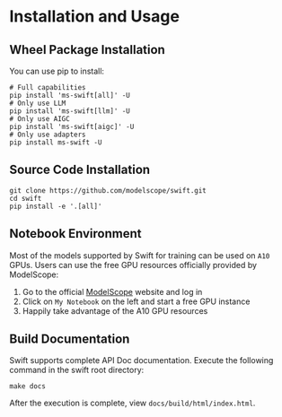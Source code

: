 # Installation and Usage

## Wheel Package Installation

You can use pip to install:

```shell
# Full capabilities
pip install 'ms-swift[all]' -U
# Only use LLM
pip install 'ms-swift[llm]' -U
# Only use AIGC
pip install 'ms-swift[aigc]' -U
# Only use adapters
pip install ms-swift -U
```

## Source Code Installation

```shell
git clone https://github.com/modelscope/swift.git
cd swift
pip install -e '.[all]'
```

## Notebook Environment

Most of the models supported by Swift for training can be used on `A10` GPUs. Users can use the free GPU resources officially provided by ModelScope:

1. Go to the official [ModelScope](https://www.modelscope.cn) website and log in
2. Click on `My Notebook` on the left and start a free GPU instance
3. Happily take advantage of the A10 GPU resources

## Build Documentation

Swift supports complete API Doc documentation. Execute the following command in the swift root directory:

```shell
make docs
```

After the execution is complete, view `docs/build/html/index.html`.
